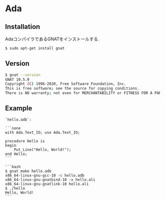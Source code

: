 # Ada

## Installation

AdaコンパイラであるGNATをインストールする.

```bash
$ sudo apt-get install gnat
```

## Version

```bash
$ gnat --version
GNAT 10.5.0
Copyright (C) 1996-2020, Free Software Foundation, Inc.
This is free software; see the source for copying conditions.
There is NO warranty; not even for MERCHANTABILITY or FITNESS FOR A PARTICULAR PURPOSE.

```

## Example

````{tab} Code
`hello.adb`:

```none
with Ada.Text_IO; use Ada.Text_IO;

procedure Hello is
begin
    Put_Line("Hello, World!");
end Hello;
```
````

````{tab} Terminal
```bash
$ gnat make hello.adb
x86_64-linux-gnu-gcc-10 -c hello.adb
x86_64-linux-gnu-gnatbind-10 -x hello.ali
x86_64-linux-gnu-gnatlink-10 hello.ali
$ ./hello
Hello, World!
```
````
